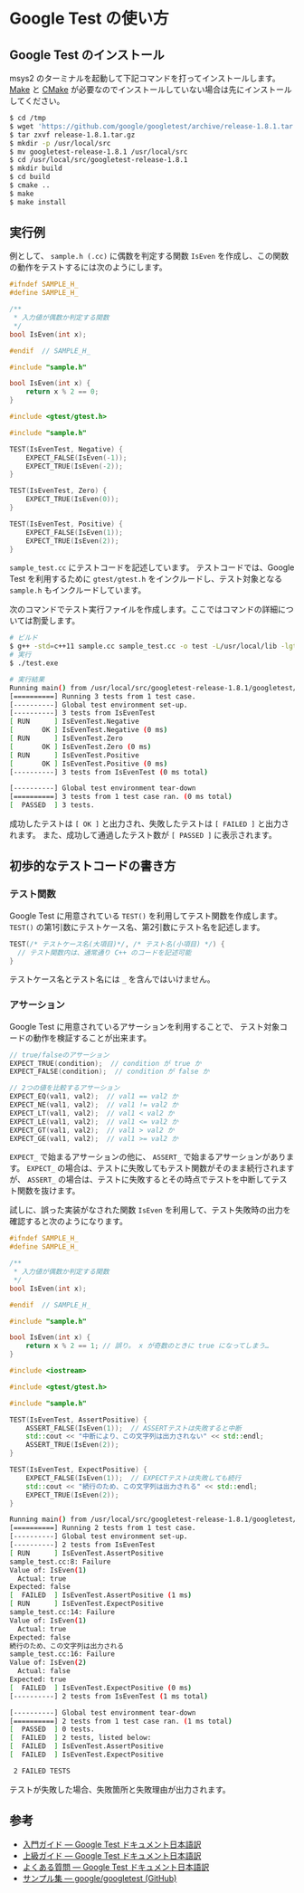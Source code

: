 # Google Test の使い方

## Google Test のインストール

msys2 のターミナルを起動して下記コマンドを打ってインストールします。
[Make] と [CMake] が必要なのでインストールしていない場合は先にインストールしてください。

[Make]: make-make.md
[CMake]: make-cmake.md

```bash
$ cd /tmp
$ wget 'https://github.com/google/googletest/archive/release-1.8.1.tar.gz'
$ tar zxvf release-1.8.1.tar.gz
$ mkdir -p /usr/local/src
$ mv googletest-release-1.8.1 /usr/local/src
$ cd /usr/local/src/googletest-release-1.8.1
$ mkdir build
$ cd build
$ cmake ..
$ make
$ make install
```

## 実行例

例として、 `sample.h (.cc)` に偶数を判定する関数 `IsEven` を作成し、この関数の動作をテストするには次のようにします。

```cpp tab="sample.h" linenums="1"
#ifndef SAMPLE_H_
#define SAMPLE_H_

/**
 * 入力値が偶数か判定する関数
 */
bool IsEven(int x);

#endif  // SAMPLE_H_
```

```cpp tab="sample.cc" linenums="1"
#include "sample.h"

bool IsEven(int x) {
    return x % 2 == 0;
}
```

```cpp tab="sample_test.cc" hl_lines="1 3" linenums="1"
#include <gtest/gtest.h>

#include "sample.h"

TEST(IsEvenTest, Negative) {
    EXPECT_FALSE(IsEven(-1));
    EXPECT_TRUE(IsEven(-2));
}

TEST(IsEvenTest, Zero) {
    EXPECT_TRUE(IsEven(0));
}

TEST(IsEvenTest, Positive) {
    EXPECT_FALSE(IsEven(1));
    EXPECT_TRUE(IsEven(2));
}
```

`sample_test.cc` にテストコードを記述しています。
テストコードでは、Google Test を利用するために `gtest/gtest.h` をインクルードし、テスト対象となる `sample.h` もインクルードしています。

次のコマンドでテスト実行ファイルを作成します。ここではコマンドの詳細については割愛します。

```bash
# ビルド
$ g++ -std=c++11 sample.cc sample_test.cc -o test -L/usr/local/lib -lgtest -lgtest_main
# 実行
$ ./test.exe
```

```bash
# 実行結果
Running main() from /usr/local/src/googletest-release-1.8.1/googletest/src/gtest_main.cc
[==========] Running 3 tests from 1 test case.
[----------] Global test environment set-up.
[----------] 3 tests from IsEvenTest
[ RUN      ] IsEvenTest.Negative
[       OK ] IsEvenTest.Negative (0 ms)
[ RUN      ] IsEvenTest.Zero
[       OK ] IsEvenTest.Zero (0 ms)
[ RUN      ] IsEvenTest.Positive
[       OK ] IsEvenTest.Positive (0 ms)
[----------] 3 tests from IsEvenTest (0 ms total)

[----------] Global test environment tear-down
[==========] 3 tests from 1 test case ran. (0 ms total)
[  PASSED  ] 3 tests.
```

成功したテストは `[ OK ]` と出力され、失敗したテストは `[ FAILED ]` と出力されます。
また、成功して通過したテスト数が `[ PASSED ]` に表示されます。

## 初歩的なテストコードの書き方

### テスト関数

Google Test に用意されている `TEST()` を利用してテスト関数を作成します。
`TEST()` の第1引数にテストケース名、第2引数にテスト名を記述します。

```cpp
TEST(/* テストケース名(大項目)*/, /* テスト名(小項目) */) {
  // テスト関数内は、通常通り C++ のコードを記述可能
}
```

テストケース名とテスト名には `_` を含んではいけません。

### アサーション

Google Test に用意されているアサーションを利用することで、
テスト対象コードの動作を検証することが出来ます。

```cpp
// true/falseのアサーション
EXPECT_TRUE(condition);  // condition が true か
EXPECT_FALSE(condition);  // condition が false か

// 2つの値を比較するアサーション
EXPECT_EQ(val1, val2);  // val1 == val2 か
EXPECT_NE(val1, val2);  // val1 != val2 か
EXPECT_LT(val1, val2);  // val1 < val2 か
EXPECT_LE(val1, val2);  // val1 <= val2 か
EXPECT_GT(val1, val2);  // val1 > val2 か
EXPECT_GE(val1, val2);  // val1 >= val2 か
```

`EXPECT_` で始まるアサーションの他に、 `ASSERT_` で始まるアサーションがあります。
`EXPECT_` の場合は、テストに失敗してもテスト関数がそのまま続行されますが、
`ASSERT_` の場合は、テストに失敗するとその時点でテストを中断してテスト関数を抜けます。

試しに、誤った実装がなされた関数 `IsEven` を利用して、テスト失敗時の出力を確認すると次のようになります。

```cpp tab="sample.h" linenums="1"
#ifndef SAMPLE_H_
#define SAMPLE_H_

/**
 * 入力値が偶数か判定する関数
 */
bool IsEven(int x);

#endif  // SAMPLE_H_
```

```cpp tab="sample.cc" hl_lines="4" linenums="1"
#include "sample.h"

bool IsEven(int x) {
    return x % 2 == 1; // 誤り。 x が奇数のときに true になってしまう…
}
```

```cpp tab="sample_test.cpp" hl_lines="8 14" linenums="1"
#include <iostream>

#include <gtest/gtest.h>

#include "sample.h"

TEST(IsEvenTest, AssertPositive) {
    ASSERT_FALSE(IsEven(1));  // ASSERTテストは失敗すると中断
    std::cout << "中断により、この文字列は出力されない" << std::endl;
    ASSERT_TRUE(IsEven(2));
}

TEST(IsEvenTest, ExpectPositive) {
    EXPECT_FALSE(IsEven(1));  // EXPECTテストは失敗しても続行
    std::cout << "続行のため、この文字列は出力される" << std::endl;
    EXPECT_TRUE(IsEven(2));
}
```

```bash tab="実行結果" hl_lines="6 7 8 9 10 12 13 14 15 16 17 18 19 20 21" linenums="1"
Running main() from /usr/local/src/googletest-release-1.8.1/googletest/src/gtest_main.cc
[==========] Running 2 tests from 1 test case.
[----------] Global test environment set-up.
[----------] 2 tests from IsEvenTest
[ RUN      ] IsEvenTest.AssertPositive
sample_test.cc:8: Failure
Value of: IsEven(1)
  Actual: true
Expected: false
[  FAILED  ] IsEvenTest.AssertPositive (1 ms)
[ RUN      ] IsEvenTest.ExpectPositive
sample_test.cc:14: Failure
Value of: IsEven(1)
  Actual: true
Expected: false
続行のため、この文字列は出力される
sample_test.cc:16: Failure
Value of: IsEven(2)
  Actual: false
Expected: true
[  FAILED  ] IsEvenTest.ExpectPositive (0 ms)
[----------] 2 tests from IsEvenTest (1 ms total)

[----------] Global test environment tear-down
[==========] 2 tests from 1 test case ran. (1 ms total)
[  PASSED  ] 0 tests.
[  FAILED  ] 2 tests, listed below:
[  FAILED  ] IsEvenTest.AssertPositive
[  FAILED  ] IsEvenTest.ExpectPositive

 2 FAILED TESTS
```

テストが失敗した場合、失敗箇所と失敗理由が出力されます。

## 参考
- [入門ガイド — Google Test ドキュメント日本語訳][gtest-primer]
- [上級ガイド — Google Test ドキュメント日本語訳][gtest-advanced]
- [よくある質問 — Google Test ドキュメント日本語訳][gtest-faq]
- [サンプル集 — google/googletest (GitHub)][gtest-samples]

[gtest-primer]: http://opencv.jp/googletestdocs/primer.html
[gtest-advanced]: http://opencv.jp/googletestdocs/advancedguide.html
[gtest-faq]: http://opencv.jp/googletestdocs/FAQ.html
[gtest-samples]: https://github.com/google/googletest/tree/master/googletest/samples